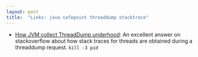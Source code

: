 ```yaml
---
layout: post
title:  "Links: java safepoint threaddump stacktrace"
---
```


* [How JVM collect ThreadDump underhood](https://stackoverflow.com/questions/67080990/how-jvm-collect-threaddump-underhood): An excellent answer on stackoverflow about how stack traces for threads are obtained during a threaddump request. `kill -3 pid`
